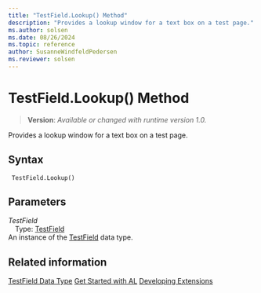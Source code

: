 ```yaml
---
title: "TestField.Lookup() Method"
description: "Provides a lookup window for a text box on a test page."
ms.author: solsen
ms.date: 08/26/2024
ms.topic: reference
author: SusanneWindfeldPedersen
ms.reviewer: solsen
---
```

[//]: # (START>DO_NOT_EDIT)
[//]: # (IMPORTANT:Do not edit any of the content between here and the END>DO_NOT_EDIT.)
[//]: # (Any modifications should be made in the .xml files in the ModernDev repo.)
# TestField.Lookup() Method
> **Version**: _Available or changed with runtime version 1.0._

Provides a lookup window for a text box on a test page.


## Syntax
```AL
 TestField.Lookup()
```
## Parameters
*TestField*  
&emsp;Type: [TestField](testfield-data-type.md)  
An instance of the [TestField](testfield-data-type.md) data type.  


[//]: # (IMPORTANT: END>DO_NOT_EDIT)
## Related information
[TestField Data Type](testfield-data-type.md)
[Get Started with AL](../../devenv-get-started.md)
[Developing Extensions](../../devenv-dev-overview.md)  